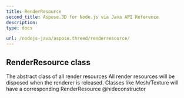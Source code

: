 ```yaml
---
title: RenderResource 
second_title: Aspose.3D for Node.js via Java API Reference
description: 
type: docs

url: /nodejs-java/aspose.threed/renderresource/
---
```

## RenderResource class

  The abstract class of all render resources  All render resources will be disposed when the renderer is released.  Classes like Mesh/Texture will have a corresponding RenderResource  @hideconstructor


